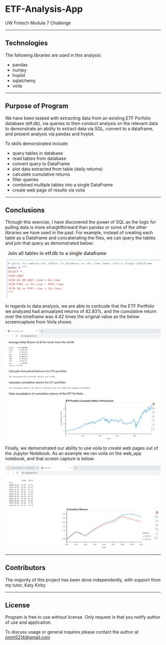 # ETF-Analysis-App
UW Fintech Module 7 Challenge

---

## Technologies

The following libraries are used in this analysis:  
  
  * pandas  
  * numpy
  * hvplot
  * sqlalchemy  
  * voila
  
---

## Purpose of Program

We have been tasked with extracting data from an existing ETF Porfolio database (etf.db), via queries to then conduct analysis on the relevant data to demonstrate an ability to extract data via SQL, convert to a dataframe, and present analysis via pandas and hvplot.  
  
To skills demonstrated include:  
  
  * query tables in database  
  * read tables from database
  * convert query to DataFrame
  * plot data extracted from table (daily returns)
  * calculate cumulative returns
  * filter queries
  * combined multiple tables into a single DataFrame
  * create web page of results via voila

---

## Conclusions

Through this exercise, I have discovered the power of SQL as the logic for pulling data is more straightforward than pandas or some of the other libraries we have used in the past.  For example, instead of creating each table as a Dataframe and concatenating the files, we can query the tables and join that query as demonstrated below:  
 
 ![SQL Query Join](Images/Joining_query.png)
 
 
In regards to data analysis, we are able to conlcude that the ETF Portfolio we analyzed had annualized returns of 42.83%, and the cumulative return over the timeframe was 4.42 times the original value as the below screencapture from Voila shows:
  
  ![ETF Portfolio Analysis](Images/ETF_Voila_05.png)
  
Finally, we demonstrated our ability to use voila to create web pages out of the Jupyter Notebook.  As an example we ran voila on the web_app notebook, and that screen capture is below:
  
  ![web app voila](Images/web_app_voila.png)

---

## Contributors

The majority of this project has been done independently, with support from my tutor, Katy Kirby

---

## License

Program is free to use without license.  Only request is that you notify author of use and application.
  
To discuss usage or general inquires please contact the author at jonm5214@gmail.com
